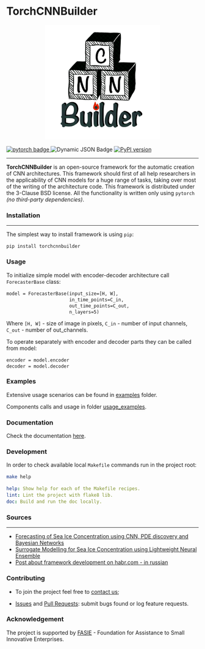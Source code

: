 
# TorchCNNBuilder
<p align="center">

<img src=".docs/media/logo_transparent.PNG" width="300">
</p>

<div id="badges">
    <a href="https://pytorch.org/">
        <img src="https://img.shields.io/badge/pytorch-CB2C31?style=flat&logo=pytorch&logoColor=white" alt="pytorch badge"/>
    </a>
    <img alt="Dynamic JSON Badge" src="https://img.shields.io/pypi/pyversions/torch">
    <a href="https://badge.fury.io/py/torchcnnbuilder">
        <img src="https://badge.fury.io/py/torchcnnbuilder.svg" alt="PyPI version" height="18">
    </a>
</div>

---
**TorchCNNBuilder** is an open-source framework for the automatic creation of CNN architectures. This framework should first of all help researchers in the applicability of CNN models for a huge range of tasks, taking over most of the writing of the architecture code. This framework is distributed under the 3-Clause BSD license. All the functionality is written only using `pytorch` *(no third-party dependencies)*.

### Installation

---
The simplest way to install framework is using `pip`:
```
pip install torchcnnbuilder
```


### Usage

To initialize simple model with encoder-decoder architecture call ```ForecasterBase``` class:
```
model = ForecasterBase(input_size=[H, W],
                       in_time_points=C_in,
                       out_time_points=C_out,
                       n_layers=5)
```
Where ```[H, W]``` - size of image in pixels, ```C_in``` - number of input channels, ```C_out``` - number of out_channels. 

To operate separately with encoder and decoder parts they can be called from model:
```
encoder = model.encoder
decoder = model.decoder
```

### Examples

Extensive usage scenarios can be found in [examples](examples) folder.

Components calls and usage in folder [usage_examples](examples/usage_examples).


### Documentation 

Check the documentation [here](https://chrislisbon.github.io/TorchCNNBuilder/torchcnnbuilder.html). 

### Development 

In order to check available local `Makefile` commands run in the project root: 
```sh
make help
```
```yaml
help: Show help for each of the Makefile recipes.
lint: Lint the project with flake8 lib.
doc: Build and run the doc locally.
```

### Sources

---
- [Forecasting of Sea Ice Concentration using CNN, PDE discovery and Bayesian Networks](https://www.sciencedirect.com/science/article/pii/S1877050923020094)
- [Surrogate Modelling for Sea Ice Concentration using Lightweight Neural Ensemble](https://arxiv.org/abs/2312.04330)
- [Post about framework development on habr.com - in russian](https://habr.com/ru/companies/selectel/articles/818649/)


### Contributing

- To join the project feel free to [contact us](mailto:jul.borisova@itmo.ru);

- [Issues](https://github.com/ChrisLisbon/TorchCNNBuilder/issues) and 
[Pull Requests](https://github.com/ChrisLisbon/TorchCNNBuilder/pulls): submit bugs found or log feature requests.

### Acknowledgement

The project is supported by [FASIE](https://fasie.ru/) - Foundation for Assistance to Small Innovative Enterprises.